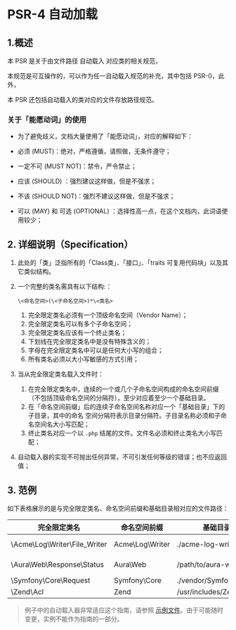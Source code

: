 PSR-4 自动加载
================

## 1.概述
本 PSR 是关于由文件路径 自动载入 对应类的相关规范，

本规范是可互操作的，可以作为任一自动载入规范的补充，其中包括 PSR-0，此外，

本 PSR 还包括自动载入的类对应的文件存放路径规范。

### 关于「能愿动词」的使用

- 为了避免歧义，文档大量使用了「能愿动词」，对应的解释如下：

- 必须 (MUST)：绝对，严格遵循，请照做，无条件遵守；
- 一定不可 (MUST NOT)：禁令，严令禁止；

- 应该 (SHOULD) ：强烈建议这样做，但是不强求；

- 不该 (SHOULD NOT)：强烈不建议这样做，但是不强求；

- 可以 (MAY) 和 可选 (OPTIONAL) ：选择性高一点，在这个文档内，此词语使用较少；

## 2. 详细说明（Specification）

1. 此处的「类」泛指所有的「Class类」、「接口」、「traits 可复用代码块」以及其它类似结构。

2. 一个完整的类名需具有以下结构:：

    ~~~
    \<命名空间>(\<子命名空间>)*\<类名>
    ~~~

    1. 完全限定类名必须有一个顶级命名空间（Vendor Name）；
    2. 完全限定类名可以有多个子命名空间；
    3. 完全限定类名应该有一个终止类名；
    4. 下划线在完全限定类名中是没有特殊含义的；
    5. 字母在完全限定类名中可以是任何大小写的组合；
    6. 所有类名必须以大小写敏感的方式引用；

3. 当从完全限定类名载入文件时：

    1. 在完全限定类名中，连续的一个或几个子命名空间构成的命名空间前缀（不包括顶级命名空间的分隔符），至少对应着至少一个基础目录。
    2. 在「命名空间前缀」后的连续子命名空间名称对应一个「基础目录」下的子目录，其中的命名
空间分隔符表示目录分隔符。子目录名称必须和子命名空间名大小写匹配；
    3. 终止类名对应一个以 `.php` 结尾的文件。文件名必须和终止类名大小写匹配；

4. 自动载入器的实现不可抛出任何异常，不可引发任何等级的错误；也不应返回值；

## 3. 范例

如下表格展示的是与完全限定类名、命名空间前缀和基础目录相对应的文件路径：

| 完全限定类名                    | 命名空间前缀       | 基础目录                 | 实际的文件路径
| ----------------------------- |--------------------|--------------------------|-------------------------------------------
| \Acme\Log\Writer\File_Writer  | Acme\Log\Writer    | ./acme-log-writer/lib/   | ./acme-log-writer/lib/File_Writer.php
| \Aura\Web\Response\Status     | Aura\Web           | /path/to/aura-web/src/   | /path/to/aura-web/src/Response/Status.php
| \Symfony\Core\Request         | Symfony\Core       | ./vendor/Symfony/Core/   | ./vendor/Symfony/Core/Request.php
| \Zend\Acl                     | Zend               | /usr/includes/Zend/      | /usr/includes/Zend/Acl.php

>例子中的自动载入器非常适应这个指南，请参照 [示例文件][]。由于可能随时变更，实例不能作为指南的一部分。

[自动载入]: http://php.net/autoload
[示例文件]: http://www.php-fig.org/psr/psr-4/PSR-4-autoloader-examples.md
